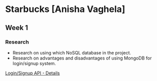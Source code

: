 # Starbucks [Anisha Vaghela]

## Week 1

### Research

* Research on using which NoSQL database in the project.
* Research on advantages and disadvantages of using MongoDB for login/signup system.

[Login/Signup API - Details](https://github.com/nguyensjsu/team281-cloudflare/blob/master/vaghelaanisha/LoginSignup.md)


